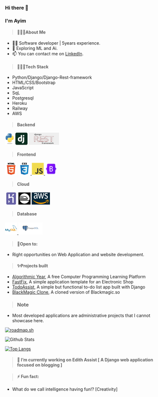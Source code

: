 ### Hi there 👋 
### I'm Ayim
>#### 🙋🏽‍♂️About Me
- 🧑‍💻 Software developer | 5years experience.
- 🚀 Exploring ML and Ai.
- 📫 You can contact me on [LinkedIn](https://www.linkedin.com/in/ayimnelson/).

>#### 👨🏽‍💻Tech Stack
- Python/Django/Django-Rest-framework
- HTML/CSS/Bootstrap
- JavaScript
- SqL
- Postgresql
- Heroku
- Railway
- AWS

>#### Backend
<p>
<a href="https://www.python.org" target="_blank" rel="noreferrer"> <img src="images/python-logo.png" alt="Python" width="30" height="40"/></a>
<a href="https://www.djangoproject.com/" target="_blank" rel="noreferrer"> <img src="images/django-logo.png" alt="Django" width="40" height="40"/></a>
<a href="https://www.django-rest-framework.org/" target="_blank" rel="noreferrer"> <img src="images/drf.png" alt="Django-Rest-Framework" width="100" height="40"/></a>
</p>

>#### Frontend
<p>
<a href="https://html.spec.whatwg.org/" target="_blank" rel="noreferrer"> <img src="images/html5.svg" alt="html5" width="40" height="40"/></a>
<a href="https://www.w3.org/TR/CSS/" target="_blank" rel="noreferrer"> <img src="images/css3.svg" alt="css3" width="40" height="40"/> </a>
<a href="https://developer.mozilla.org/en-US/docs/Web/JavaScript" target="_blank" rel="noreferrer"> <img src="images/javascript-original.svg" alt="javascript" width="40" height="40"/> </a>
<a href="https://getbootstrap.com" target="_blank" rel="noreferrer"> <img src="images/bootstrap.png" alt="bootstrap" width="40" height="40"/> </a>
</p>

>#### Cloud
<a href="https://heroku.com" target="_blank" rel="noreferrer"> <img src="images/heroku-icon.svg" alt="heroku" width="40" height="40"/></a>
<a href="https://railway.app" target="_blank" rel="noreferrer"> <img src="images/railway.png" alt="railway" width="40" height="40"/></a> 
<a href="https://aws.amazon.com" target="_blank" rel="noreferrer"> <img src="images/aws.png" alt="heroku" width="60" height="40"/></a>



>#### Database
<a href="https://www.mysql.com/" target="_blank" rel="noreferrer"> <img src="images/mysql-original-wordmark.svg" alt="mysql" width="40" height="40"/> </a> 
<a href="https://www.postgresql.org" target="_blank" rel="noreferrer"> <img src="images/postgres-logo.png" alt="mysql" width="80" height="40"/> </a> 

>#### 🚧Open to:
- Right opportunities on Web Application and website development.

>#### ✨Projects built
- [Algorithmic Year](https://algorithmicyear.up.railway.app), A free Computer Programming Learning Platform
- [FastFix](https://fastfix.netlify.app), A simple application template for an Electronic Shop
- [TodoAssist](https://todoassist.up.railway.app), A simple but functional to-do list app built with Django
- [BlackMagic Clone](https://blackmagicclone.netlify.app), A cloned version of Blackmagic.so

>### Note
- Most developed applications are administrative projects that I cannot showcase here.

  
[![roadmap.sh](https://api.roadmap.sh/v1-badge/wide/64deb86eced78d293522eb06?variant=dark)](https://roadmap.sh)


![Github Stats](https://github-readme-stats.vercel.app/api?username=AyimNelson&count_private=true&show_icons=true&include_all_commits=true)

[![Top Langs](https://github-readme-stats.vercel.app/api/top-langs/?username=AyimNelson&hide=html,ipynb,css&layout=compact)](https://github.com/AyimNelson/github-readme-stats)



>#### 🔭 I’m currently working on Edith Assist [ A Django web application focused on blogging ]

>#### ⚡ Fun fact:
- What do we call intelligence having fun!? [Creativity]


<!--
**AyimNelson/AyimNelson** is a ✨ _special_ ✨ repository because its `README.md` (this file) appears on your GitHub profile.

Here are some ideas to get you started:

- 🔭 I’m currently working on ...
- 🌱 I’m currently learning ...
- 👯 I’m looking to collaborate on ...
- 🤔 I’m looking for help with ...
- 💬 Ask me about ...
- 📫 How to reach me: ...
- 😄 Pronouns: ...
- ⚡ Fun fact: ...
-->
